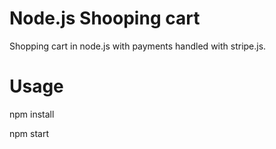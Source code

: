 # Node.js Shooping cart

Shopping cart in node.js with payments handled with stripe.js.


# Usage
npm install

npm start


